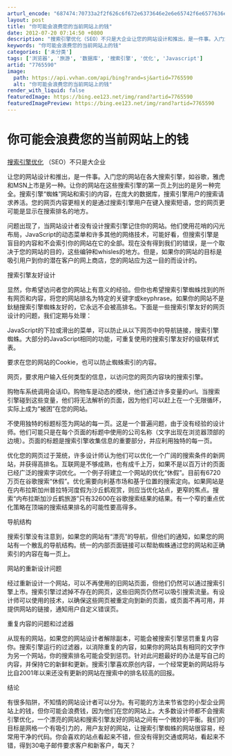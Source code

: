 ```yaml
---
arturl_encode: "687474:70733a2f2f626c6f672e6373646e2e6e65742f6e6577636e7a:7a2f61727469636c652f64657461696c732f37373635353930"
layout: post
title: "你可能会浪费您的当前网站上的钱"
date: 2012-07-20 07:14:50 +0800
description: "搜索引擎优化（SEO）不只是大企业让您的网站设计和推出，是一件事。入门您的网站在各大搜索引擎，如谷歌"
keywords: "你可能会浪费您的当前网站上的钱"
categories: ['未分类']
tags: ['浏览器', '旅游', '数据库', '搜索引擎', '优化', 'Javascript']
artid: "7765590"
image:
  path: https://api.vvhan.com/api/bing?rand=sj&artid=7765590
  alt: "你可能会浪费您的当前网站上的钱"
render_with_liquid: false
featuredImage: https://bing.ee123.net/img/rand?artid=7765590
featuredImagePreview: https://bing.ee123.net/img/rand?artid=7765590
---
```


# 你可能会浪费您的当前网站上的钱

### 

[搜索引擎优化](http://www.software8.co)
（SEO）不只是大企业
  
  
  
让您的网站设计和推出，是一件事。入门您的网站在各大搜索引擎，如谷歌，雅虎和MSN上市是另一种。让你的网站在这些搜索引擎的第一页上列出的是另一种完全。搜索引擎“蜘蛛”网站和索引的内容，在庞大的数据库，搜索引擎用户的搜索请求养活。您的网页内容更相关的是通过搜索引擎用户在键入搜索短语，您的网页更可能是显示在搜索排名的地方。
  
  
  
问题出现了，当网站设计者没有设计搜索引擎记住你的网站。他们使用花哨的闪光布局，JavaScript的动态菜单和许多其他的网络技术，可能好看，但搜索引擎是盲目的内容和不会索引你的网站在它的全部。现在没有得到我们的错误，是一个取决于您的网站的目的，这些编钟和whisles的地方。但是，如果你的网站的目标是吸引用户到你的潜在客户的网上商店，您的网站应为这一目的而设计的。
  
  
  
搜索引擎友好设计
  
  
  
显然，你希望访问者您的网站上有意义的经验。但你也希望搜索引擎蜘蛛找到的所有网页和内容，将您的网站排名为特定的关键字或keyphrase。如果你的网站不是鈥檛搜索引擎蜘蛛友好的，它永远不会被高排名。下面是一些搜索引擎友好的网页设计的问题，我们定期与处理：
  
  
  
JavaScript的下拉或滑出的菜单，可以防止从以下网页中的导航链接，搜索引擎蜘蛛。大部分的JavaScript相同的功能，可重复使用的搜索引擎友好的级联样式 ​​表。
  
要求在您的网站的Cookie，也可以防止蜘蛛索引的内容。
  
网页，要求用户输入任何类型的信息，以访问您的网页内容块的搜索引擎。
  
购物车系统调用会话ID。购物车是动态的模块，他们通过许多变量的url。当搜索引擎碰到这些变量，他们将无法解析的页面，因为他们可以赶上在一个无限循环，实际上成为“被困”在您的网站。
  
不使用独特的标题标签为网站的每一页。这是一个普遍问题，由于没有经验的设计师。他们可能只是在每个页面的标题中使用的公司名称（文字出现在浏览器顶部的边境）。页面的标题是搜索引擎收集信息的重要部分，并应利用独特的每一页。
  
优化您的网页过于笼统，许多设计师认为他们可以优化一个广阔的搜索条件的新网站，并获得高排名。互联网是不够成熟，也有成千上万，如果不是以百万计的页面已经广泛的搜索字词优化。一个例子将建立一个网站的优化“休假”。目前有6720万页在谷歌搜索“休假”。优化需要向利基市场和基于位置的搜索定向。如果网站是在内布拉斯加州普拉特河度假为沙丘鹤观赏，则应当优化站点，更窄的焦点。搜索“内布拉斯加沙丘鹤旅游”只有32600在谷歌搜索结果的结果。有一个窄的重点优化策略在顶端的搜索结果排名的可能性要高得多。
  
导航结构
  
  
  
搜索引擎没有注意到，如果您的网站有“漂亮”的导航，但他们的通知，如果您的网站有一个散乱的导航结构。统一的内部页面链接可以帮助蜘蛛通过您的网站和正确索引的内容在每一页上。
  
  
  
网站的重新设计问题
  
  
  
经过重新设计一个网站，可以不再使用的旧网站页面，但他们仍然可以通过搜索引擎上市。搜索引擎过滤掉不存在的网页，这些旧网页仍然可以吸引搜索流量。有设计师可以使用的技术，以确保这些网页被重定向到新的页面，或页面不再可用，并提供网站的链接，通知用户自定义错误页。
  
  
  
重复内容的问题和过滤器
  
  
  
从现有的网站，如果您的网站设计者解除副本，可能会被搜索引擎惩罚重复内容你。搜索引擎运行的过滤器，以消除重复的内容，如果你的网站具有相同的文字作为另一个网站，你的搜索排名可能会受到惩罚。针对此问题最好的办法是写自己的内容，并保持它的新鲜和更新。搜索引擎喜欢原创内容，一个经常更新的网站将与比自2001年以来还没有更新的网站在搜索中的排名较高的回报。
  
  
  
结论
  
  
  
有很多陷阱，不知情的网站设计者可以分为。有可能的方法来节省您的小型企业网站上的钱，但你可能会浪费钱，因为他们在您的网站上。大多数设计师都不会搜索引擎优化，一个漂亮的网站和搜索引擎友好的网站之间有一个微妙的平衡。我们的目标是网格一个有吸引力的，用户友好的网站，让搜索引擎蜘蛛的网站很容易，经常用干净的代码。你会喜欢的站点看起来不错，但没有得到交​​通或网站，看起来不错，得到30电子邮件要求客户和新客户，每天？